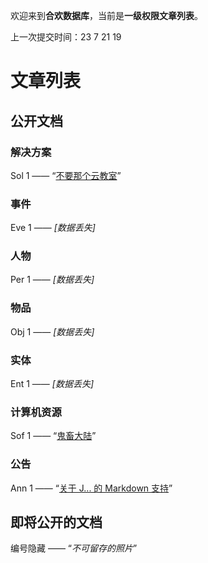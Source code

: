 欢迎来到**合欢数据库**，当前是**一级权限文章列表**。

上一次提交时间：23 7 21 19

# 文章列表

## 公开文档

### 解决方案

Sol 1 —— “[不要那个云教室](/articles/sol-1.md)”<br>

### 事件
Eve 1 —— *[数据丢失]*<br>

### 人物
Per 1 —— *[数据丢失]*<br>

### 物品
Obj 1 —— *[数据丢失]*<br>

### 实体
Ent 1 —— *[数据丢失]*<br>

### 计算机资源
Sof 1 —— “[鬼畜大陆](/articles/sof-1.md)”<br>

### 公告
Ann 1 —— “[关于 J... 的 Markdown 支持](/articles/inf-1.md)”<br>

## 即将公开的文档

编号隐藏 —— “*不可留存的照片*”<br>